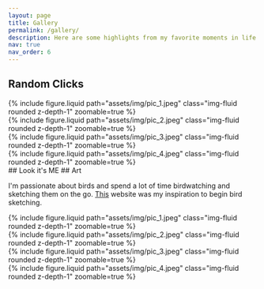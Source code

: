 ```yaml
---
layout: page
title: Gallery
permalink: /gallery/
description: Here are some highlights from my favorite moments in life and a few pieces of art I have created!
nav: true
nav_order: 6
---
```

## Random Clicks
<div class="row mt-3">
    <div class="col-sm mt-3 mt-md-0">
        {% include figure.liquid path="assets/img/pic_1.jpeg" class="img-fluid rounded z-depth-1" zoomable=true %}
    </div>
    <div class="col-sm mt-3 mt-md-0">
        {% include figure.liquid path="assets/img/pic_2.jpeg" class="img-fluid rounded z-depth-1" zoomable=true %}
    </div>
    <div class="col-sm mt-3 mt-md-0">
        {% include figure.liquid path="assets/img/pic_3.jpeg" class="img-fluid rounded z-depth-1" zoomable=true %}
    </div>
    <div class="col-sm mt-3 mt-md-0">
        {% include figure.liquid path="assets/img/pic_4.jpeg" class="img-fluid rounded z-depth-1" zoomable=true %}
    </div>
</div>
## Look it's ME
## Art

I'm passionate about birds and spend a lot of time birdwatching and sketching them on the go. [This](https://johnmuirlaws.com/) website was my inspiration to begin bird sketching.

<div class="row mt-3">
    <div class="col-sm mt-3 mt-md-0">
        {% include figure.liquid path="assets/img/pic_1.jpeg" class="img-fluid rounded z-depth-1" zoomable=true %}
    </div>
    <div class="col-sm mt-3 mt-md-0">
        {% include figure.liquid path="assets/img/pic_2.jpeg" class="img-fluid rounded z-depth-1" zoomable=true %}
    </div>
    <div class="col-sm mt-3 mt-md-0">
        {% include figure.liquid path="assets/img/pic_3.jpeg" class="img-fluid rounded z-depth-1" zoomable=true %}
    </div>
    <div class="col-sm mt-3 mt-md-0">
        {% include figure.liquid path="assets/img/pic_4.jpeg" class="img-fluid rounded z-depth-1" zoomable=true %}
    </div>
</div>
